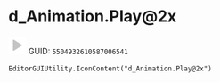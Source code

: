 # d_Animation.Play@2x
![](/img/d_Animation.Play@2x.png)
GUID: `5504932610587006541`
```
EditorGUIUtility.IconContent("d_Animation.Play@2x")
```
